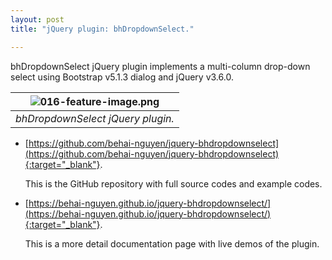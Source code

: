 ```yaml
---
layout: post
title: "jQuery plugin: bhDropdownSelect."

---
```


bhDropdownSelect jQuery plugin implements a multi-column drop-down 
select using Bootstrap v5.1.3 dialog and jQuery v3.6.0.

| ![016-feature-image.png](https://behainguyen.files.wordpress.com/2022/04/016-feature-image.png) | 
|:--:| 
| *bhDropdownSelect jQuery plugin.* |


* [https://github.com/behai-nguyen/jquery-bhdropdownselect](https://github.com/behai-nguyen/jquery-bhdropdownselect){:target="_blank"}.

  This is the GitHub repository with full source codes and example codes.

* [https://behai-nguyen.github.io/jquery-bhdropdownselect/](https://behai-nguyen.github.io/jquery-bhdropdownselect/){:target="_blank"}.

  This is a more detail documentation page with live demos of the plugin.
  
